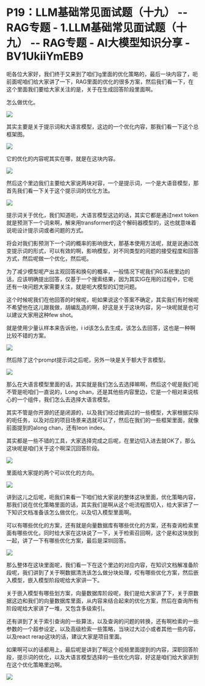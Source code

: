 # P19：LLM基础常见面试题（十九） -- RAG专题 - 1.LLM基础常见面试题（十九） -- RAG专题 - AI大模型知识分享 - BV1UkiiYmEB9

呃各位大家好，我们终于又来到了咱们lg里面的优化策略的，最后一块内容了，呃前面呢咱们给大家讲了一下，RAG里面的优化的很多方案，然后我们看一下，在这个里面我们要给大家关注的是，关于在生成回答阶段里面啊。

怎么做优化。

![](img/2c6628ae43648f6ed4e4732f3b949ce3_1.png)

其实主要是关于提示词和大语言模型，这边的一个优化内容，那我们看一下这个总框架图。

![](img/2c6628ae43648f6ed4e4732f3b949ce3_3.png)

它的优化的内容呢其实在哪，就是在这块内容。

![](img/2c6628ae43648f6ed4e4732f3b949ce3_5.png)

然后这个里边我们主要给大家说两块对容，一个是提示词，一个是大语音模型，那首先我们看一下关于这个提示词的优化方法。



![](img/2c6628ae43648f6ed4e4732f3b949ce3_7.png)

提示词关于优化，我们知道呃，大语言模型这边的话，其实它都是通过next token就是预测下一个词来啊，解来用transformer的这个解码器模型的，这也就意味着说呃设计提示词或者问题的方式。

将会对我们影预测下一个词的概率的影响很大，那基本使用方法呢，就是说通过改变提示词的形式，可以有效的啊，影响模型，对不同类型的问题的接受程度和回答方式，然后呢做一个优化，然后呃。

为了减少模型呢产出主观回答和换句的概率，一般情况下呢我们RG系统里边的话，应该明确提出回答，仅基于一个搜索结果，因为其实IG在用的过程中，它呃还有一块问题大家需要关注，就是呃大模型的幻觉问题。

这个时候呢我们在他回答的时候呢，呃如果说这个答案不确定，其实我们有时候呢不希望他在这儿跟我做，胡编乱造的啊，好这是关于这块内容，另一块呢就是也可以建议大家用这种few shot。

就是使用少量认样本来告诉他，i id该怎么去生成，该怎么去回答，这也是一种啊比较不错的方案。

![](img/2c6628ae43648f6ed4e4732f3b949ce3_9.png)

然后除了这个prompt提示词之后呢，另外一块是关于额大于言模型。

![](img/2c6628ae43648f6ed4e4732f3b949ce3_11.png)

那么在大语言模型里面的话，其实就是我们怎么去选择嘛啊，然后这个呢是我们呃不管是呃咱们一直说的，Long chan，还是其他些内容里边，它是一个相对来说核心的一个组件，我们怎么去选择大语言模型。

其实不管是你开源的还是闭源的，以及我们经过微调过的一些模型，大家根据实际的呃任务，以及对应的项目场景来选就可以了，然后在我们的一些框架里面，就像前面提到的along chan，还有leon index。

其实都是一些不错的工具，大家选择完成之后呢，在里边切入进去就OK了，那么这块呢是咱们关于这个啊深沉回答阶段。



![](img/2c6628ae43648f6ed4e4732f3b949ce3_13.png)

里面给大家提的两个可以优化的方向。

![](img/2c6628ae43648f6ed4e4732f3b949ce3_15.png)

讲到这儿之后呢，呃我们来看一下咱们给大家说的整体这块里面，优化策略内容，那我们说在优化策略里面的话，其实我们是啊从这个呃流程图切入，给大家讲了一下知识文档准备该怎么做优化，以及切入模型里面啊。

可以有哪些优化的方案，还有就是向量数据库有哪些优化的方案，还有查询检索里面有哪些优化，同时给大家在这块说了一下，关于检索召回啊，这个是和这块放到一起，讲了一下有哪些优化方案，最后是深圳回答。



![](img/2c6628ae43648f6ed4e4732f3b949ce3_17.png)

那么整体在这块里面呢，我们看一下在这个里边的对应内容，在知识文档解准备阶段呢，我们讲到了关于啊数据清洗该怎么做分块处理，哎有哪些优化方案，然后嵌入模型，嵌入模型阶段呢给大家讲一下。

关于嵌入模型有哪些划方案，向量数据库阶段呢，我们是给大家讲了下，关于原数据这边和我们的向量数据库里面，从内容来结合起来的优化方案，然后在查询所有阶段呢给大家讲了一堆，又包含多级索引。

还有讲到了关于索引查询的一些算法，以及查询的问题的转换，还有啊检索的一些参数的一个超参设定，以及高级检索一些策略，当块过大过小或者其他一些内容，以及react rerap这块的话，建议大家是项目里面。

如果啊可以的话都用上，最后呢是讲到了啊这个视频里面提到的内容，深职回答阶段，提示词的优化，以及大语言模型选择的一些优化内容，好这是咱们给大家讲到在这个优化策略里边啊。



![](img/2c6628ae43648f6ed4e4732f3b949ce3_19.png)